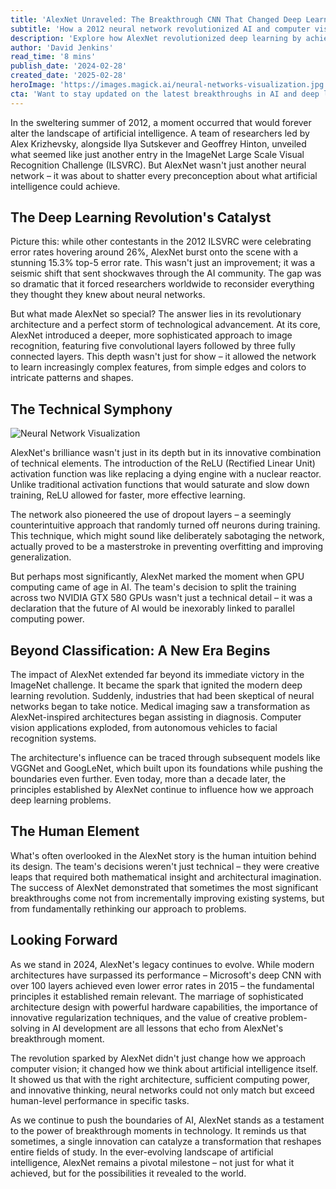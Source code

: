 ```yaml
---
title: 'AlexNet Unraveled: The Breakthrough CNN That Changed Deep Learning Forever'
subtitle: 'How a 2012 neural network revolutionized AI and computer vision'
description: 'Explore how AlexNet revolutionized deep learning by achieving unprecedented accuracy in image recognition. Learn about the key innovations like ReLU activation and dropout layers, and how it leveraged GPU computing to transform AI and computer vision tasks.'
author: 'David Jenkins'
read_time: '8 mins'
publish_date: '2024-02-28'
created_date: '2025-02-28'
heroImage: 'https://images.magick.ai/neural-networks-visualization.jpg'
cta: 'Want to stay updated on the latest breakthroughs in AI and deep learning? Follow us on LinkedIn for in-depth analysis and insights from industry experts shaping the future of artificial intelligence.'
---
```


In the sweltering summer of 2012, a moment occurred that would forever alter the landscape of artificial intelligence. A team of researchers led by Alex Krizhevsky, alongside Ilya Sutskever and Geoffrey Hinton, unveiled what seemed like just another entry in the ImageNet Large Scale Visual Recognition Challenge (ILSVRC). But AlexNet wasn't just another neural network – it was about to shatter every preconception about what artificial intelligence could achieve.

## The Deep Learning Revolution's Catalyst

Picture this: while other contestants in the 2012 ILSVRC were celebrating error rates hovering around 26%, AlexNet burst onto the scene with a stunning 15.3% top-5 error rate. This wasn't just an improvement; it was a seismic shift that sent shockwaves through the AI community. The gap was so dramatic that it forced researchers worldwide to reconsider everything they thought they knew about neural networks.

But what made AlexNet so special? The answer lies in its revolutionary architecture and a perfect storm of technological advancement. At its core, AlexNet introduced a deeper, more sophisticated approach to image recognition, featuring five convolutional layers followed by three fully connected layers. This depth wasn't just for show – it allowed the network to learn increasingly complex features, from simple edges and colors to intricate patterns and shapes.

## The Technical Symphony

![Neural Network Visualization](https://images.magick.ai/neural-networks-visualization.jpg)

AlexNet's brilliance wasn't just in its depth but in its innovative combination of technical elements. The introduction of the ReLU (Rectified Linear Unit) activation function was like replacing a dying engine with a nuclear reactor. Unlike traditional activation functions that would saturate and slow down training, ReLU allowed for faster, more effective learning.

The network also pioneered the use of dropout layers – a seemingly counterintuitive approach that randomly turned off neurons during training. This technique, which might sound like deliberately sabotaging the network, actually proved to be a masterstroke in preventing overfitting and improving generalization.

But perhaps most significantly, AlexNet marked the moment when GPU computing came of age in AI. The team's decision to split the training across two NVIDIA GTX 580 GPUs wasn't just a technical detail – it was a declaration that the future of AI would be inexorably linked to parallel computing power.

## Beyond Classification: A New Era Begins

The impact of AlexNet extended far beyond its immediate victory in the ImageNet challenge. It became the spark that ignited the modern deep learning revolution. Suddenly, industries that had been skeptical of neural networks began to take notice. Medical imaging saw a transformation as AlexNet-inspired architectures began assisting in diagnosis. Computer vision applications exploded, from autonomous vehicles to facial recognition systems.

The architecture's influence can be traced through subsequent models like VGGNet and GoogLeNet, which built upon its foundations while pushing the boundaries even further. Even today, more than a decade later, the principles established by AlexNet continue to influence how we approach deep learning problems.

## The Human Element

What's often overlooked in the AlexNet story is the human intuition behind its design. The team's decisions weren't just technical – they were creative leaps that required both mathematical insight and architectural imagination. The success of AlexNet demonstrated that sometimes the most significant breakthroughs come not from incrementally improving existing systems, but from fundamentally rethinking our approach to problems.

## Looking Forward

As we stand in 2024, AlexNet's legacy continues to evolve. While modern architectures have surpassed its performance – Microsoft's deep CNN with over 100 layers achieved even lower error rates in 2015 – the fundamental principles it established remain relevant. The marriage of sophisticated architecture design with powerful hardware capabilities, the importance of innovative regularization techniques, and the value of creative problem-solving in AI development are all lessons that echo from AlexNet's breakthrough moment.

The revolution sparked by AlexNet didn't just change how we approach computer vision; it changed how we think about artificial intelligence itself. It showed us that with the right architecture, sufficient computing power, and innovative thinking, neural networks could not only match but exceed human-level performance in specific tasks.

As we continue to push the boundaries of AI, AlexNet stands as a testament to the power of breakthrough moments in technology. It reminds us that sometimes, a single innovation can catalyze a transformation that reshapes entire fields of study. In the ever-evolving landscape of artificial intelligence, AlexNet remains a pivotal milestone – not just for what it achieved, but for the possibilities it revealed to the world.